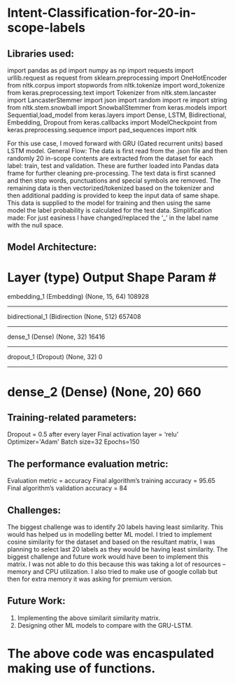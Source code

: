 # Intent-Classification-for-20-in-scope-labels

## Libraries used:
import pandas as pd
import numpy as np
import requests
import urllib.request as request
from sklearn.preprocessing import OneHotEncoder
from nltk.corpus import stopwords
from nltk.tokenize import word_tokenize
from keras.preprocessing.text import Tokenizer
from nltk.stem.lancaster import LancasterStemmer
import json 
import random
import re
import string
from nltk.stem.snowball import SnowballStemmer
from keras.models import Sequential,load_model
from keras.layers import Dense, LSTM, Bidirectional, Embedding, Dropout
from keras.callbacks import ModelCheckpoint
from keras.preprocessing.sequence import pad_sequences
import nltk



For this use case, I moved forward with GRU (Gated recurrent units) based LSTM model. 
General Flow: The data is first read from the .json file and then randomly 20 in-scope contents are extracted from the dataset for each label: train, test and validation. These are further loaded into Pandas data frame for further cleaning pre-processing. The text data is first scanned and then stop words, punctuations and special symbols are removed. The remaining data is then vectorized/tokenized based on the tokenizer and then additional padding is provided to keep the input data of same shape. This data is supplied to the model for training and then using the same model the label probability is calculated for the test data.
Simplification made: For just easiness I have changed/replaced the ‘_’ in the label name with the null space.

## Model Architecture:
Layer (type)                 Output Shape              Param #   
=================================================================
embedding_1 (Embedding)      (None, 15, 64)            108928    
_________________________________________________________________
bidirectional_1 (Bidirection (None, 512)               657408    
_________________________________________________________________
dense_1 (Dense)              (None, 32)                16416     
_________________________________________________________________
dropout_1 (Dropout)          (None, 32)                0         
_________________________________________________________________
dense_2 (Dense)              (None, 20)                660       
=================================================================

## Training-related parameters:
Dropout = 0.5 after every layer
Final activation layer = ‘relu’
Optimizer='Adam'
Batch size=32
Epochs=150

## The performance evaluation metric:
Evaluation metric = accuracy
Final algorithm’s training accuracy = 95.65
Final algorithm’s validation accuracy = 84

## Challenges:
The biggest challenge was to identify 20 labels having least similarity. This would has helped us in modelling better ML model. I tried to implement cosine similarity for the dataset and based on the resultant matrix, I was planning to select last 20 labels as they would be having least similarity. The biggest challenge and future work would have been to implement this matrix. I was not able to do this because this was taking a lot of resources – memory and CPU utilization. I also tried to make use of google collab but then for extra memory it was asking for premium version.

## Future Work:
1) Implementing the above similarit similarity matrix.
2) Designing other ML models to compare with the GRU-LSTM.

# The above code was encaspulated making use of functions. 
